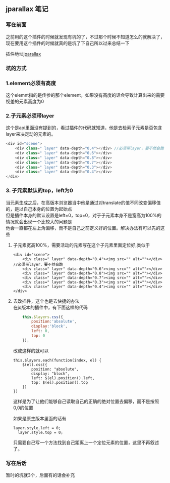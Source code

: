 ## jparallax 笔记
### 写在前面
之前用的这个插件的时候就发现有坑的了，不过那个时候不知道怎么的就解决了，现在要用这个插件的时候就真的是坑了下自己所以过来总结一下

插件地址[jparallax](https://github.com/stephband/jparallax)

### 坑的方式
###  1.element必须有高度
这个elemnt指的是传参的那个element，如果没有高度的话会导致计算出来的需要视差的元素高度为0

### 2.子元素必须带layer
这个是api里面没有提到的，看过插件的代码就知道，他是去检索子元素是否包含layer来决定动的元素的。
```javascript
<div id="scene">
    <div class=" layer" data-depth="0.4"></div> //必须带layer，要不然会跪
    <div class=" layer" data-depth="0.6"></div>
    <div class=" layer" data-depth="0.8"></div>
    <div class=" layer" data-depth="0.7"></div>
    <div class=" layer" data-depth="0.3"></div>
    <div class=" layer" data-depth="0.4"></div>
</div>

```

### 3. 子元素默认的top，left为0
当元素生成之后，在高版本浏览器当中他是通过对translate的值不同改变偏移值的，是以自己本身的位置为起始点  
但是插件本身的默认设置是left=0，top=0，对于子元素本身不是宽高为100%的情况就会出现一个比较大的问题是  
他会一直都在左上角偏移，而不是自己之前定义好的位置。解决办法有可以先的这些

1. 子元素宽高100%，需要活动的元素写在这个子元素里面定位好,类似于
    ```
    <div id="scene">
        <div class=" layer" data-depth="0.4"><img src="" alt=""></div> //必须带layer，要不然会跪
        <div class=" layer" data-depth="0.6"><img src="" alt=""></div>
        <div class=" layer" data-depth="0.8"><img src="" alt=""></div>
        <div class=" layer" data-depth="0.7"><img src="" alt=""></div>
        <div class=" layer" data-depth="0.3"><img src="" alt=""></div>
        <div class=" layer" data-depth="0.4"><img src="" alt=""></div>
    </div>
    ```
2. 去改插件，这个也是去快捷的办法  
    在jq版本的插件中，有下面这样的代码
    ``` javascript
        this.$layers.css({
            position:'absolute',
            display:'block',
            left: 0,
            top: 0
        });
    ```
    改成这样的就可以  
    ```
    this.$layers.each(function(index, el) {
        $(el).css({
            position: "absolute",
            display: "block",
            left: $(el).position().left,
            top: $(el).position().top
        })
    })
    ```
    这样是为了让他们能够自己读取自己的正确的绝对位置去偏移，而不是按照0,0的位置
    
    如果是原生版本里面的话有
    
    ```
    layer.style.left = 0;
      layer.style.top = 0;
    ```
    只需要自己写一个方法找到自己距离上一个定位元素的位置，这里不再叙述了。
    
### 写在后话
暂时的坑就3个，后面有的话会补充

